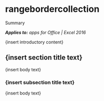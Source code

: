 
# rangebordercollection
Summary

 _**Applies to:** apps for Office | Excel 2016_

{insert introductory content}

## {insert section title text}

{insert body text}


### {insert subsection title text}

{insert body text}

